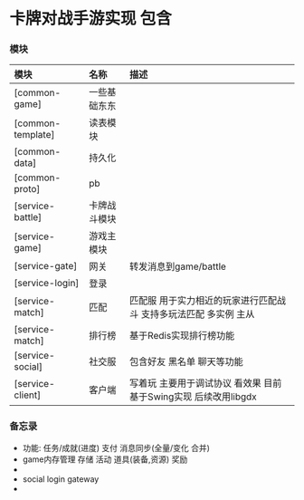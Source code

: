 # 卡牌对战手游实现 包含

### 模块

| 模块                | 名称     | 描述                                      |  
|:------------------|:-------|:----------------------------------------|
| [common-game]     | 一些基础东东 |                                         |
| [common-template] | 读表模块   |                                         |
| [common-data]     | 持久化    |                                         |
| [common-proto]    | pb     |                                         |
| [service-battle]  | 卡牌战斗模块 |                                         |
| [service-game]    | 游戏主模块  |                                         |
| [service-gate]    | 网关     | 转发消息到game/battle                        |
| [service-login]   | 登录     |                                         |
| [service-match]   | 匹配     | 匹配服 用于实力相近的玩家进行匹配战斗 支持多玩法匹配 多实例 主从      |
| [service-match]   | 排行榜    | 基于Redis实现排行榜功能                          |
| [service-social]  | 社交服    | 包含好友 黑名单 聊天等功能                          |
| [service-client]  | 客户端    | 写着玩 主要用于调试协议 看效果 目前基于Swing实现 后续改用libgdx |

### 备忘录

* 功能:  任务/成就(进度) 支付 消息同步(全量/变化 合并)
* game内存管理 存储 活动 道具(装备,资源) 奖励
*
* social login gateway
* 
